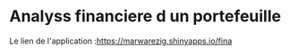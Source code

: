 # Analyss  financiere  d  un  portefeuille

Le lien de l'application :https://marwarezig.shinyapps.io/fina

